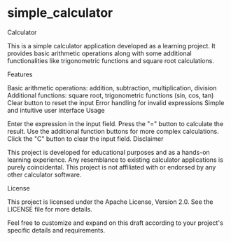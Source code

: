 # simple_calculator
Calculator

This is a simple calculator application developed as a learning project. It provides basic arithmetic operations along with some additional functionalities like trigonometric functions and square root calculations.

Features

Basic arithmetic operations: addition, subtraction, multiplication, division
Additional functions: square root, trigonometric functions (sin, cos, tan)
Clear button to reset the input
Error handling for invalid expressions
Simple and intuitive user interface
Usage

Enter the expression in the input field.
Press the "=" button to calculate the result.
Use the additional function buttons for more complex calculations.
Click the "C" button to clear the input field.
Disclaimer

This project is developed for educational purposes and as a hands-on learning experience. Any resemblance to existing calculator applications is purely coincidental. This project is not affiliated with or endorsed by any other calculator software.

License

This project is licensed under the Apache License, Version 2.0. See the LICENSE file for more details.

Feel free to customize and expand on this draft according to your project's specific details and requirements.
